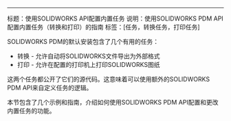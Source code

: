 ---
标题：使用SOLIDWORKS API配置内置任务
说明：使用SOLIDWORKS PDM API配置内置任务（转换和打印）的指南
标签：[任务，转换任务，打印任务]

SOLIDWORKS PDM的默认安装包含了几个有用的任务：

* 转换 - 允许自动将SOLIDWORKS文件导出为外部格式
* 打印 - 允许在配置的打印机上打印SOLIDWORKS图纸

这两个任务都公开了它们的源代码。这意味着可以使用额外的SOLIDWORKS PDM API来自定义任务的逻辑。

本节包含了几个示例和指南，介绍如何使用SOLIDWORKS PDM API配置和更改内置任务的功能。